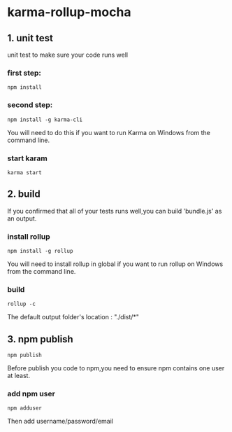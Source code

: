# karma-rollup-mocha
##  1. unit test  ##
unit test to make sure your code runs well
### first step: ###
```
npm install
```
### second step: ###
```
npm install -g karma-cli
```
You will need to do this if you want to run Karma on Windows from the command line.

### start karam ###
```
karma start
```
##  2. build  ##
If you confirmed that all of your tests runs well,you can build 'bundle.js' as an output.
### install rollup ###
```
npm install -g rollup 
```
You will need to install rollup in global if you want to run rollup on Windows from the command line.
### build ###
```
rollup -c
```
The default output folder's location : "./dist/*"
##  3. npm publish  ##
```
npm publish
```
Before publish you code to npm,you need to ensure npm contains one user at least.
### add npm user ###
```
npm adduser
```
Then add username/password/email

